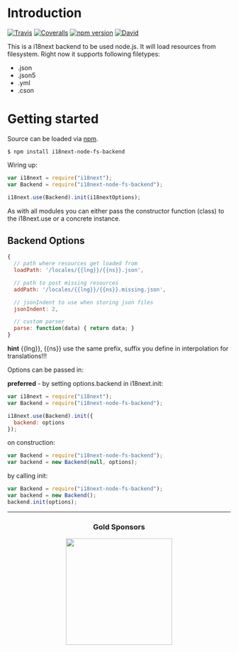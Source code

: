 # Introduction

[![Travis](https://img.shields.io/travis/i18next/i18next-node-fs-backend/master.svg?style=flat-square)](https://travis-ci.org/i18next/i18next-node-fs-backend)
[![Coveralls](https://img.shields.io/coveralls/i18next/i18next-node-fs-backend/master.svg?style=flat-square)](https://coveralls.io/github/i18next/i18next-node-fs-backend)
[![npm version](https://img.shields.io/npm/v/i18next-node-fs-backend.svg?style=flat-square)](https://www.npmjs.com/package/i18next-node-fs-backend)
[![David](https://img.shields.io/david/i18next/i18next-node-fs-backend.svg?style=flat-square)](https://david-dm.org/i18next/i18next-node-fs-backend)

This is a i18next backend to be used node.js. It will load resources from filesystem. Right now it supports following filetypes:

- .json
- .json5
- .yml
- .cson

# Getting started

Source can be loaded via [npm](https://www.npmjs.com/package/i18next-node-fs-backend).

```
$ npm install i18next-node-fs-backend
```

Wiring up:

```js
var i18next = require("i18next");
var Backend = require("i18next-node-fs-backend");

i18next.use(Backend).init(i18nextOptions);
```

As with all modules you can either pass the constructor function (class) to the i18next.use or a concrete instance.

## Backend Options

```js
{
  // path where resources get loaded from
  loadPath: '/locales/{{lng}}/{{ns}}.json',

  // path to post missing resources
  addPath: '/locales/{{lng}}/{{ns}}.missing.json',

  // jsonIndent to use when storing json files
  jsonIndent: 2,

  // custom parser
  parse: function(data) { return data; }
}
```

**hint** {{lng}}, {{ns}} use the same prefix, suffix you define in interpolation for translations!!!

Options can be passed in:

**preferred** - by setting options.backend in i18next.init:

```js
var i18next = require("i18next");
var Backend = require("i18next-node-fs-backend");

i18next.use(Backend).init({
  backend: options
});
```

on construction:

```js
var Backend = require("i18next-node-fs-backend");
var backend = new Backend(null, options);
```

by calling init:

```js
var Backend = require("i18next-node-fs-backend");
var backend = new Backend();
backend.init(options);
```

---

<h3 align="center">Gold Sponsors</h3>

<p align="center">
  <a href="https://locize.com/" target="_blank">
    <img src="https://raw.githubusercontent.com/i18next/i18next/master/assets/locize_sponsor_240.gif" width="240px">
  </a>
</p>
